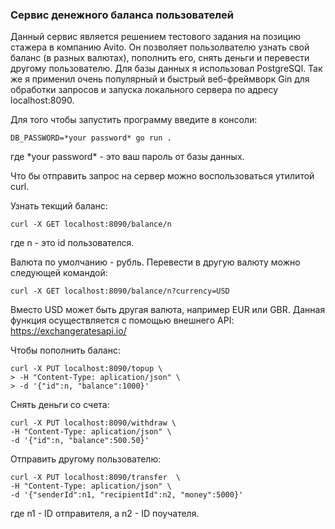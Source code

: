 ### Сервис денежного баланса пользователей ###

Данный сервис является решением тестового задания на позицию стажера в компанию Avito. 
Он позволяет пользолвателю узнать свой баланс (в разных валютах), пополнить его, снять деньги и перевести другому пользователю.
Для базы данных я использовал PostgreSQl. Так же я применил очень популярный и быстрый веб-фреймворк Gin для обработки запросов и запуска локального сервера
по адресу localhost:8090. 

Для того чтобы запустить программу введите в консоли:
``` 
DB_PASSWORD=*your password* go run . 
```
где \*your password\* - это ваш пароль от базы данных.

Что бы отправить запрос на сервер можно воспользоваться утилитой curl.

Узнать текщий баланс:
```
curl -X GET localhost:8090/balance/n
```
где n - это id пользователся.

Валюта по умолчанию - рубль. Перевести в другую валюту можно следующей командой:
```
curl -X GET localhost:8090/balance/n?currency=USD
```
Вместо USD может быть другая валюта, например EUR или GBR. 
Данная функция осуществляется с помощью внешнего API: https://exchangeratesapi.io/

Чтобы пополнить баланс:
```
curl -X PUT localhost:8090/topup \
> -H "Content-Type: aplication/json" \
> -d '{"id":n, "balance":1000}'
```

Снять деньги со счета:
```
curl -X PUT localhost:8090/withdraw \
-H "Content-Type: aplication/json" \
-d '{"id":n, "balance":500.50}'
```

Отправить другому пользователю:
```
curl -X PUT localhost:8090/transfer  \
-H "Content-Type: aplication/json" \ 
-d '{"senderId":n1, "recipientId":n2, "money":5000}'
```
где n1 - ID отправителя, а n2 - ID поучателя.

